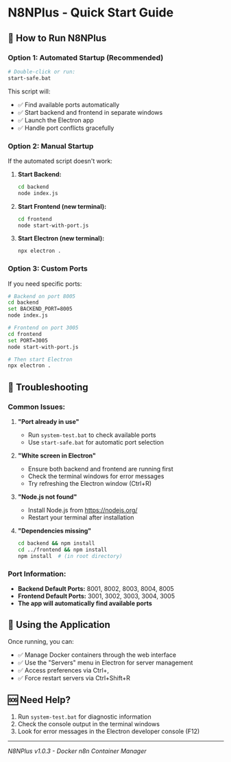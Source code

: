 # N8NPlus - Quick Start Guide

## 🚀 How to Run N8NPlus

### Option 1: Automated Startup (Recommended)
```bash
# Double-click or run:
start-safe.bat
```

This script will:
- ✅ Find available ports automatically
- ✅ Start backend and frontend in separate windows
- ✅ Launch the Electron app
- ✅ Handle port conflicts gracefully

### Option 2: Manual Startup
If the automated script doesn't work:

1. **Start Backend:**
   ```bash
   cd backend
   node index.js
   ```

2. **Start Frontend (new terminal):**
   ```bash
   cd frontend  
   node start-with-port.js
   ```

3. **Start Electron (new terminal):**
   ```bash
   npx electron .
   ```

### Option 3: Custom Ports
If you need specific ports:

```bash
# Backend on port 8005
cd backend
set BACKEND_PORT=8005
node index.js

# Frontend on port 3005
cd frontend
set PORT=3005
node start-with-port.js

# Then start Electron
npx electron .
```

## 🔧 Troubleshooting

### Common Issues:

1. **"Port already in use"**
   - Run `system-test.bat` to check available ports
   - Use `start-safe.bat` for automatic port selection

2. **"White screen in Electron"**
   - Ensure both backend and frontend are running first
   - Check the terminal windows for error messages
   - Try refreshing the Electron window (Ctrl+R)

3. **"Node.js not found"**
   - Install Node.js from https://nodejs.org/
   - Restart your terminal after installation

4. **"Dependencies missing"**
   ```bash
   cd backend && npm install
   cd ../frontend && npm install
   npm install  # (in root directory)
   ```

### Port Information:
- **Backend Default Ports:** 8001, 8002, 8003, 8004, 8005
- **Frontend Default Ports:** 3001, 3002, 3003, 3004, 3005
- **The app will automatically find available ports**

## 📱 Using the Application

Once running, you can:
- ✅ Manage Docker containers through the web interface
- ✅ Use the "Servers" menu in Electron for server management
- ✅ Access preferences via Ctrl+, 
- ✅ Force restart servers via Ctrl+Shift+R

## 🆘 Need Help?

1. Run `system-test.bat` for diagnostic information
2. Check the console output in the terminal windows
3. Look for error messages in the Electron developer console (F12)

---
*N8NPlus v1.0.3 - Docker n8n Container Manager*
